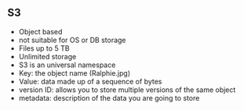 
## S3

* Object based
* not suitable for OS or DB storage
* Files up to 5 TB
* Unlimited storage
* S3 is an universal namespace
* Key: the object name (Ralphie.jpg)
* Value: data made up of a sequence of bytes
* version ID: allows you to store multiple versions of the same object
* metadata: description of the data you are going to store
